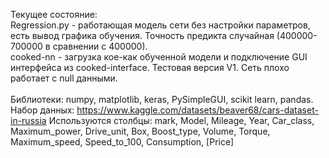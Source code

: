 Текущее состояние:<br>
Regression.py - работающая модель сети без настройки параметров, есть вывод графика обучения. Точность предикта случайная (400000-700000 в сравнении с 400000).<br>
cooked-nn - загрузка кое-как обученной модели и подключение GUI интерфейса из cooked-interface. Тестовая версия V1. Сеть плохо работает с null данными.<br><br>
Библиотеки: numpy, matplotlib, keras, PySimpleGUI, scikit learn, pandas.<br>
Набор данных: https://www.kaggle.com/datasets/beaver68/cars-dataset-in-russia
Используются столбцы: mark,  Model,  Mileage,  Year,  Car_class,  Maximum_power,  Drive_unit,  Box,  Boost_type,  Volume,  Torque,  Maximum_speed,  Speed_to_100,  Consumption,  [Price] 
